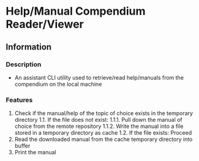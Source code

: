 # Help/Manual Compendium Reader/Viewer

## Information
### Description
+ An assistant CLI utility used to retrieve/read help/manuals from the compendium on the local machine

### Features
1. Check if the manual/help of the topic of choice exists in the temporary directory
1.1. If the file does not exist: 
1.1.1. Pull down the manual of choice from the remote repository
1.1.2. Write the manual into a file stored in a temporary directory as cache
1.2. If the file exists: Proceed
2. Read the downloaded manual from the cache temporary directory into buffer
3. Print the manual

